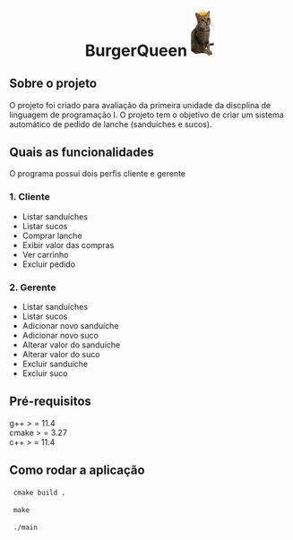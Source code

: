 # <p align = "center"> BurgerQueen  <img src = ".logo/rainha.png" width = "45" >


## Sobre o projeto
O projeto foi criado para avaliação da primeira unidade da discplina de linguagem de programação I. O projeto tem o objetivo de criar um sistema automático de pedido de lanche (sanduíches e sucos).


## Quais as funcionalidades
O programa possui dois perfis cliente e gerente
<br>
### 1. Cliente
- Listar sanduíches 
- Listar sucos
- Comprar lanche
- Exibir valor das compras
- Ver carrinho
- Excluir pedido
### 2. Gerente
- Listar sanduíches
- Listar sucos
- Adicionar novo sanduíche
- Adicionar novo suco
- Alterar valor do sanduíche
- Alterar valor do suco
- Excluir sanduíche
- Excluir suco

## Pré-requisitos
g++   > = 11.4 <br>
cmake > = 3.27 <br>
c++   > = 11.4

## Como rodar a aplicação
``` cmake build .``` <br>

``` make``` <br>

``` ./main``` <br>


 

